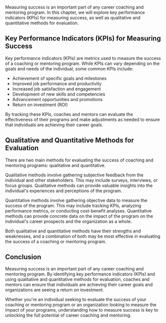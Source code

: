 
Measuring success is an important part of any career coaching and mentoring program. In this chapter, we will explore key performance indicators (KPIs) for measuring success, as well as qualitative and quantitative methods for evaluation.

Key Performance Indicators (KPIs) for Measuring Success
-------------------------------------------------------

Key performance indicators (KPIs) are metrics used to measure the success of a coaching or mentoring program. While KPIs can vary depending on the goals and needs of the individual, some common KPIs include:

* Achievement of specific goals and milestones
* Improved job performance and productivity
* Increased job satisfaction and engagement
* Development of new skills and competencies
* Advancement opportunities and promotions
* Return on investment (ROI)

By tracking these KPIs, coaches and mentors can evaluate the effectiveness of their programs and make adjustments as needed to ensure that individuals are achieving their career goals.

Qualitative and Quantitative Methods for Evaluation
---------------------------------------------------

There are two main methods for evaluating the success of coaching and mentoring programs: qualitative and quantitative.

Qualitative methods involve gathering subjective feedback from the individual and other stakeholders. This may include surveys, interviews, or focus groups. Qualitative methods can provide valuable insights into the individual's experiences and perceptions of the program.

Quantitative methods involve gathering objective data to measure the success of the program. This may include tracking KPIs, analyzing performance metrics, or conducting cost-benefit analyses. Quantitative methods can provide concrete data on the impact of the program on the individual's career prospects and the organization as a whole.

Both qualitative and quantitative methods have their strengths and weaknesses, and a combination of both may be most effective in evaluating the success of a coaching or mentoring program.

Conclusion
----------

Measuring success is an important part of any career coaching and mentoring program. By identifying key performance indicators (KPIs) and using qualitative and quantitative methods for evaluation, coaches and mentors can ensure that individuals are achieving their career goals and organizations are seeing a return on investment.

Whether you're an individual seeking to evaluate the success of your coaching or mentoring program or an organization looking to measure the impact of your programs, understanding how to measure success is key to unlocking the full potential of career coaching and mentoring.
